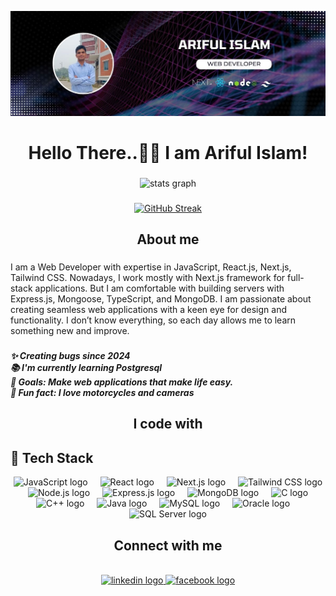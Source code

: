 ![Ariful Islam](https://raw.githubusercontent.com/Arifulit/Arifulit/main/ariful-islam.jpg)

###

<h1 align="center">Hello There..👋🏽 I am Ariful Islam!</h1>



###

<div align="center">
  <img src="https://github-readme-stats.vercel.app/api?username=arifulit&hide_title=false&hide_rank=false&show_icons=true&include_all_commits=true&count_private=true&disable_animations=false&theme=dark&locale=en&hide_border=false&order=1" alt="stats graph"  />
</div>


###

<div align="center">
  <a href="https://git.io/streak-stats">
    <img src="https://nirzak-streak-stats.vercel.app?user=arifulit&theme=dark" alt="GitHub Streak" />
  </a>
</div>


###

<h2 align="center">About me</h2>

###

<p align="left">I am a Web Developer with expertise in JavaScript, React.js, Next.js, Tailwind CSS. Nowadays, I work mostly with Next.js framework for full-stack applications. But I am comfortable with building servers with Express.js, Mongoose, TypeScript, and MongoDB. I am passionate about creating seamless web applications with a keen eye for design and functionality. I don’t know everything, so each day allows me to learn something new and improve.</p>

###

<h5 align="left">✨ Creating bugs since 2024<br>📚 I'm currently learning Postgresql<br>🎯 Goals: Make web applications that make life easy.<br>🎲 Fun fact: I love motorcycles and cameras</h5>

###
<h2 align="center">I code with</h2>

###
## 🚀 **Tech Stack**  

<div align="center">
  <img src="https://skillicons.dev/icons?i=js" height="40" alt="JavaScript logo" />
  <img width="12" />
  <img src="https://cdn.jsdelivr.net/gh/devicons/devicon/icons/react/react-original.svg" height="40" alt="React logo" />
  <img width="12" />
  <img src="https://cdn.jsdelivr.net/gh/devicons/devicon/icons/nextjs/nextjs-original.svg" height="40" alt="Next.js logo" />
  <img width="12" />
  <img src="https://cdn.simpleicons.org/tailwindcss/06B6D4" height="40" alt="Tailwind CSS logo" />
  <img width="12" />
  <img src="https://cdn.simpleicons.org/nodedotjs/339933" height="40" alt="Node.js logo" />
  <img width="12" />
  <img src="https://skillicons.dev/icons?i=express" height="40" alt="Express.js logo" />
  <img width="12" />
  <img src="https://cdn.simpleicons.org/mongodb/47A248" height="40" alt="MongoDB logo" />
  <img width="12" />
  
  <!-- Newly Added Icons -->
  <img src="https://skillicons.dev/icons?i=c" height="40" alt="C logo" />
  <img width="12" />
  <img src="https://skillicons.dev/icons?i=cpp" height="40" alt="C++ logo" />
  <img width="12" />
  <img src="https://skillicons.dev/icons?i=java" height="40" alt="Java logo" />
  <img width="12" />
  <img src="https://cdn.jsdelivr.net/gh/devicons/devicon/icons/mysql/mysql-original.svg" height="40" alt="MySQL logo" />
  <img width="12" />
  <img src="https://cdn.jsdelivr.net/gh/devicons/devicon/icons/oracle/oracle-original.svg" height="40" alt="Oracle logo" />
  <img width="12" />
  <img src="https://cdn.jsdelivr.net/gh/devicons/devicon/icons/microsoftsqlserver/microsoftsqlserver-plain.svg" height="40" alt="SQL Server logo" />
</div>



<h2 align="center">Connect with me</h2>

<br clear="both">

<div align="center">
  <a href="https://www.linkedin.com/in/ariful-islam15" target="_blank">
    <img src="https://raw.githubusercontent.com/maurodesouza/profile-readme-generator/master/src/assets/icons/social/linkedin/default.svg" width="52" height="40" alt="linkedin logo"  />
  </a>
  <a href="https://www.facebook.com/arifuliit" target="_blank">
    <img src="https://raw.githubusercontent.com/maurodesouza/profile-readme-generator/master/src/assets/icons/social/facebook/default.svg" width="52" height="40" alt="facebook logo"  />
  </a>
</div>

###
